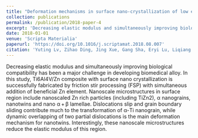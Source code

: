 ```yaml
---
title: "Deformation mechanisms in surface nano-crystallization of low elastic modulus Ti6Al4V/Zn composite during severe plastic deformation"
collection: publications
permalink: /publication/2018-paper-4
excerpt: 'Decreasing elastic modulus and simultaneously improving biological compatibility has been a major challenge in developing biomedical alloy. In this study, Ti6Al4V/Zn composite with surface nano crystallization is successfully fabricated by friction stir processing (FSP) with simultaneous addition of beneficial Zn element. Nanoscale microstructures in surface region include nanoscaled Zn rich particles (including TiZn2), α nanograins, nanotwins and nano α + β lamellae. Dislocations slip and grain boundary sliding contribute much to the transformation of α-Ti nanograin, while dynamic overlapping of two partial dislocations is the main deformation mechanism for nanotwins. Interestingly, these nanoscale microstructures reduce the elastic modulus of this region.'
date: 2018-01-01
venue: 'Scripta Materialia'
paperurl: 'https://doi.org/10.1016/j.scriptamat.2018.08.007'
citation: 'Yuting Lv, Zihao Ding, Jing Xue, Gang Sha, Eryi Lu, Liqiang Wang, Weijie Lu, Chunjian Su, Lai-Chang Zhang. Scripta Materialia 157, 142-147 (2018).'
---
```


Decreasing elastic modulus and simultaneously improving biological compatibility has been a major challenge in developing biomedical alloy. In this study, Ti6Al4V/Zn composite with surface nano crystallization is successfully fabricated by friction stir processing (FSP) with simultaneous addition of beneficial Zn element. Nanoscale microstructures in surface region include nanoscaled Zn rich particles (including TiZn2), α nanograins, nanotwins and nano α + β lamellae. Dislocations slip and grain boundary sliding contribute much to the transformation of α-Ti nanograin, while dynamic overlapping of two partial dislocations is the main deformation mechanism for nanotwins. Interestingly, these nanoscale microstructures reduce the elastic modulus of this region.